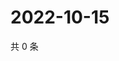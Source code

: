 # 2022-10-15

共 0 条

<!-- BEGIN WEIBO -->
<!-- 最后更新时间 Sat Oct 15 2022 09:59:16 GMT+0800 (China Standard Time) -->

<!-- END WEIBO -->
